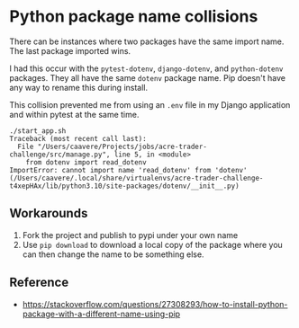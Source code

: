 # Python package name collisions

There can be instances where two packages have the same import name.  The last package imported wins.

I had this occur with the `pytest-dotenv`, `django-dotenv`, and `python-dotenv` packages.  They all have the same `dotenv` package name.  Pip doesn't have any way to rename this during install.

This collision prevented me from using an `.env` file in my Django application and within pytest at the same time.

```shell
./start_app.sh 
Traceback (most recent call last):
  File "/Users/caavere/Projects/jobs/acre-trader-challenge/src/manage.py", line 5, in <module>
    from dotenv import read_dotenv
ImportError: cannot import name 'read_dotenv' from 'dotenv' (/Users/caavere/.local/share/virtualenvs/acre-trader-challenge-t4xepHAx/lib/python3.10/site-packages/dotenv/__init__.py)
```

## Workarounds
1. Fork the project and publish to pypi under your own name
2. Use `pip download` to download a local copy of the package where you can then change the name to be something else.

## Reference
- https://stackoverflow.com/questions/27308293/how-to-install-python-package-with-a-different-name-using-pip
